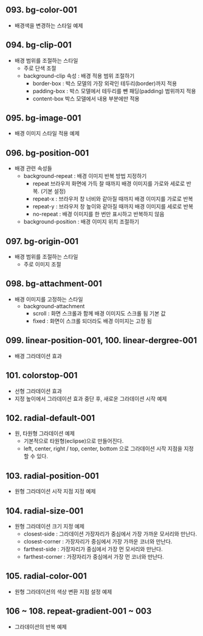 ## 093. bg-color-001
+ 배경색을 변경하는 스타일 예제

## 094. bg-clip-001
+ 배경 범위를 조절하는 스타일
    - 주로 단색 조절
    - background-clip 속성 : 배경 적용 범위 조절하기
        * border-box : 박스 모델의 가장 외곽인 테두리(border)까지 적용
        * padding-box : 박스 모델에서 테두리를 뺀 패딩(padding) 범위까지 적용
        * content-box 박스 모델에서 내용 부분에만 적용

## 095. bg-image-001
+ 배경 이미지 스타일 적용 예제

## 096. bg-position-001
+ 배경 관련 속성들
    - background-repeat : 배경 이미지 반복 방법 지정하기
        * repeat 브라우저 화면에 가득 찰 때까지 배경 이미지를 가로와 세로로 반복. (기본 설정)
        * repeat-x : 브라우저 창 너비와 같아질 때까지 배경 이미지를 가로로 반복
        * repeat-y : 브라우저 창 높이와 같아질 때까지 배경 이미지를 세로로 반복
        * no-repeat : 배경 이미지를 한 번만 표시하고 반복하지 않음
    - background-position : 배경 이미지 위치 조절하기

## 097. bg-origin-001
+ 배경 범위를 조절하는 스타일
    - 주로 이미지 조절

## 098. bg-attachment-001
+ 배경 이미지를 고정하는 스타일
    - background-attachment
        * scroll : 화면 스크롤과 함께 배경 이미지도 스크롤 됨 기본 값
        * fixed : 화면이 스크롤 되더라도 배경 이미지는 고정 됨

## 099. linear-position-001, 100. linear-dergree-001
+ 배경 그라데이션 효과

## 101. colorstop-001
+ 선형 그라데이션 효과
+ 지정 높이에서 그라데이션 효과 중단 후, 새로운 그라데이션 시작 예제

## 102. radial-default-001
+ 원, 타원형 그라데이션 예제
    - 기본적으로 타원형(eclipse)으로 만들어진다.
    - left, center, right / top, center, bottom 으로 그라데이션 시작 지점을 지정할 수 있다.

## 103. radial-position-001
+ 원형 그라데이션 시작 지점 지정 예제

## 104. radial-size-001
+ 원형 그라데이션 크기 지정 예제
    - closest-side : 그라데이션 가장자리가 중심에서 가장 가까운 모서리와 만난다.
    - closest-corner : 가장자리가 중심에서 가장 가까운 코너와 만난다.
    - farthest-side : 가장자리가 중심에서 가장 먼 모서리와 만난다.
    - farthest-corner : 가장자리가 중심에서 가장 먼 코너와 만난다.

## 105. radial-color-001
+ 원형 그라데이션의 색상 변환 지점 설정 예제

## 106 ~ 108. repeat-gradient-001 ~ 003
+ 그라데이션의 반복 예제